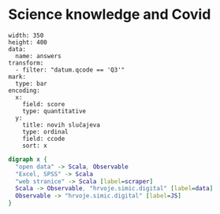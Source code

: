 # Science knowledge and Covid

```vly
width: 350
height: 400
data:
  name: answers
transform:
  - filter: "datum.qcode == 'Q3'"
mark:
  type: bar
encoding:
  x:
    field: score
    type: quantitative
  y:
    title: novih slučajeva
    type: ordinal
    field: ccode    
    sort: x
```

<div id="Density" data-qcode="Q1" data-unit="postotni bod">
</div>

<div id="ph3">
</div>

```dot
digraph x {
  "open data" -> Scala, Observable
  "Excel, SPSS" -> Scala
  "web stranice" -> Scala [label=scraper]
  Scala -> Observable, "hrvoje.simic.digital" [label=data]
  Observable -> "hrvoje.simic.digital" [label=JS]
}
```

<div id="Place">
</div>

<div id="ph2">
</div>
